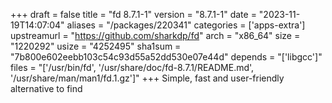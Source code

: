 +++
draft = false
title = "fd 8.7.1-1"
version = "8.7.1-1"
date = "2023-11-19T14:07:04"
aliases = "/packages/220341"
categories = ['apps-extra']
upstreamurl = "https://github.com/sharkdp/fd"
arch = "x86_64"
size = "1220292"
usize = "4252495"
sha1sum = "7b800e602eebb103c54c93d55a52dd530e07e44d"
depends = "['libgcc']"
files = "['/usr/bin/fd', '/usr/share/doc/fd-8.7.1/README.md', '/usr/share/man/man1/fd.1.gz']"
+++
Simple, fast and user-friendly alternative to find